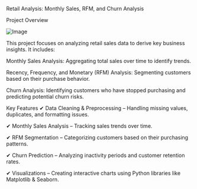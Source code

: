 Retail Analysis: Monthly Sales, RFM, and Churn Analysis

Project Overview

![Image](https://github.com/user-attachments/assets/9c38bed5-0b8d-4e0e-aaad-d61ff7e14a99)



This project focuses on analyzing retail sales data to derive key business insights. It includes:

Monthly Sales Analysis: Aggregating total sales over time to identify trends.

Recency, Frequency, and Monetary (RFM) Analysis: Segmenting customers based on their purchase behavior.

Churn Analysis: Identifying customers who have stopped purchasing and predicting potential churn risks.

Key Features
✔ Data Cleaning & Preprocessing – Handling missing values, duplicates, and formatting issues.

✔ Monthly Sales Analysis – Tracking sales trends over time.

✔ RFM Segmentation – Categorizing customers based on their purchasing patterns.

✔ Churn Prediction – Analyzing inactivity periods and customer retention rates.

✔ Visualizations – Creating interactive charts using Python libraries like Matplotlib & Seaborn.
